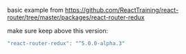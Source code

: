 basic example from
https://github.com/ReactTraining/react-router/tree/master/packages/react-router-redux

make sure keep above this version:
```js
"react-router-redux": "^5.0.0-alpha.3"
```